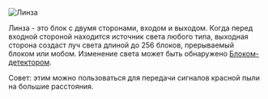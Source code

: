 ![Линза](block:betterwithmods:lens)

Линза - это блок с двумя сторонами, входом и выходом. Когда перед входной стороной находится источник света любого типа, выходная сторона создаст луч света длиной до 256 блоков, прерываемый  
блоком или мобом. Изменение света может быть обнаружено [Блоком-детектором](detector.md).
  
Совет: этим можно пользоваться для передачи сигналов красной пыли на большие расстояния.
